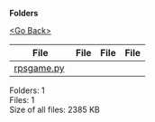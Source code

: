**Folders**

[&lt;Go Back&gt;](../right.html)

<table><thead><tr class="header"><th><strong>File</strong></th><th><strong>File</strong></th><th><strong>File</strong></th><th><strong>File</strong></th></tr></thead><tbody><tr class="odd"><td><a href="rpsgame.py">rpsgame.py</a> </td><td></td><td></td><td></td></tr></tbody></table>

Folders: 1  
Files: 1  
Size of all files: 2385 KB
